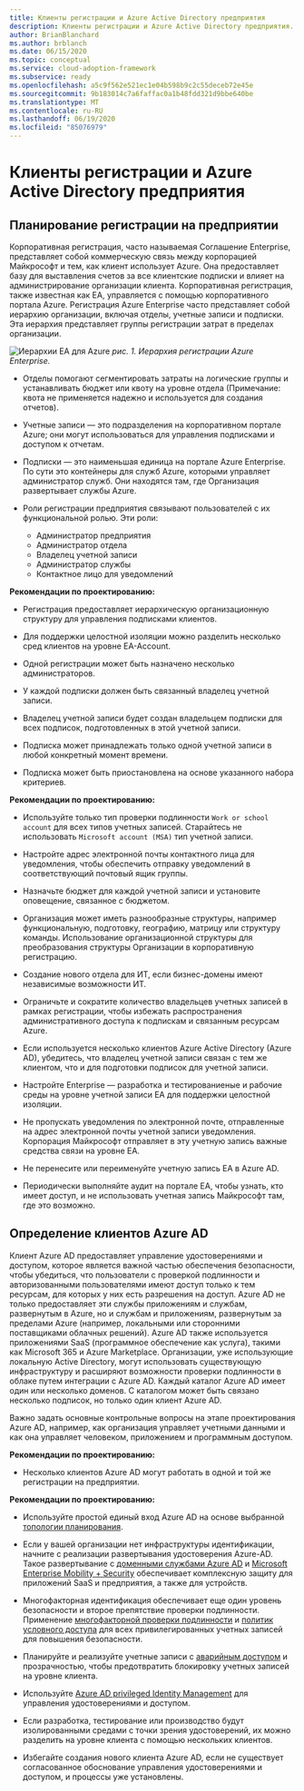 ```yaml
---
title: Клиенты регистрации и Azure Active Directory предприятия
description: Клиенты регистрации и Azure Active Directory предприятия.
author: BrianBlanchard
ms.author: brblanch
ms.date: 06/15/2020
ms.topic: conceptual
ms.service: cloud-adoption-framework
ms.subservice: ready
ms.openlocfilehash: a5c9f562e521ec1e04b598b9c2c55deceb72e45e
ms.sourcegitcommit: 9b183014c7a6faffac0a1b48fdd321d9bbe640be
ms.translationtype: MT
ms.contentlocale: ru-RU
ms.lasthandoff: 06/19/2020
ms.locfileid: "85076979"
---
```

# <a name="enterprise-enrollment-and-azure-active-directory-tenants"></a>Клиенты регистрации и Azure Active Directory предприятия

## <a name="planning-for-enterprise-enrollment"></a>Планирование регистрации на предприятии

Корпоративная регистрация, часто называемая Соглашение Enterprise, представляет собой коммерческую связь между корпорацией Майкрософт и тем, как клиент использует Azure. Она предоставляет базу для выставления счетов за все клиентские подписки и влияет на администрирование организации клиента. Корпоративная регистрация, также известная как EA, управляется с помощью корпоративного портала Azure. Регистрация Azure Enterprise часто представляет собой иерархию организации, включая отделы, учетные записи и подписки. Эта иерархия представляет группы регистрации затрат в пределах организации.

![Иерархии EA для Azure ](./media/ea.png)
 _рис. 1. Иерархия регистрации Azure Enterprise._

- Отделы помогают сегментировать затраты на логические группы и устанавливать бюджет или квоту на уровне отдела (Примечание: квота не применяется надежно и используется для создания отчетов).

- Учетные записи — это подразделения на корпоративном портале Azure; они могут использоваться для управления подписками и доступом к отчетам.

- Подписки — это наименьшая единица на портале Azure Enterprise. По сути это контейнеры для служб Azure, которыми управляет администратор служб. Они находятся там, где Организация развертывает службы Azure.

- Роли регистрации предприятия связывают пользователей с их функциональной ролью. Эти роли:
  - Администратор предприятия
  - Администратор отдела
  - Владелец учетной записи
  - Администратор службы
  - Контактное лицо для уведомлений

**Рекомендации по проектированию:**

- Регистрация предоставляет иерархическую организационную структуру для управления подписками клиентов.

- Для поддержки целостной изоляции можно разделить несколько сред клиентов на уровне EA-Account.

- Одной регистрации может быть назначено несколько администраторов.

- У каждой подписки должен быть связанный владелец учетной записи.

- Владелец учетной записи будет создан владельцем подписки для всех подписок, подготовленных в этой учетной записи.

- Подписка может принадлежать только одной учетной записи в любой конкретный момент времени.

- Подписка может быть приостановлена на основе указанного набора критериев.

**Рекомендации по проектированию:**

- Используйте только тип проверки подлинности `Work or school account` для всех типов учетных записей. Старайтесь не использовать `Microsoft account (MSA)` тип учетной записи.

- Настройте адрес электронной почты контактного лица для уведомления, чтобы обеспечить отправку уведомлений в соответствующий почтовый ящик группы.

- Назначьте бюджет для каждой учетной записи и установите оповещение, связанное с бюджетом.

- Организация может иметь разнообразные структуры, например функциональную, подготовку, географию, матрицу или структуру команды. Использование организационной структуры для преобразования структуры Организации в корпоративную регистрацию.

- Создание нового отдела для ИТ, если бизнес-домены имеют независимые возможности ИТ.

- Ограничьте и сократите количество владельцев учетных записей в рамках регистрации, чтобы избежать распространения административного доступа к подпискам и связанным ресурсам Azure.

- Если используется несколько клиентов Azure Active Directory (Azure AD), убедитесь, что владелец учетной записи связан с тем же клиентом, что и для подготовки подписок для учетной записи.

- Настройте Enterprise — разработка и тестированиеные и рабочие среды на уровне учетной записи EA для поддержки целостной изоляции.

- Не пропускать уведомления по электронной почте, отправленные на адрес электронной почты учетной записи уведомления. Корпорация Майкрософт отправляет в эту учетную запись важные средства связи на уровне EA.

- Не перенесите или переименуйте учетную запись EA в Azure AD.

- Периодически выполняйте аудит на портале EA, чтобы узнать, кто имеет доступ, и не использовать учетная запись Майкрософт там, где это возможно.

## <a name="define-azure-ad-tenants"></a>Определение клиентов Azure AD

Клиент Azure AD предоставляет управление удостоверениями и доступом, которое является важной частью обеспечения безопасности, чтобы убедиться, что пользователи с проверкой подлинности и авторизованными пользователями имеют доступ только к тем ресурсам, для которых у них есть разрешения на доступ. Azure AD не только предоставляет эти службы приложениям и службам, развернутым в Azure, но и службам и приложениям, развернутым за пределами Azure (например, локальными или сторонними поставщиками облачных решений). Azure AD также используется приложениями SaaS (программное обеспечение как услуга), такими как Microsoft 365 и Azure Marketplace. Организации, уже использующие локальную Active Directory, могут использовать существующую инфраструктуру и расширяют возможности проверки подлинности в облаке путем интеграции с Azure AD. Каждый каталог Azure AD имеет один или несколько доменов. С каталогом может быть связано несколько подписок, но только один клиент Azure AD.

Важно задать основные контрольные вопросы на этапе проектирования Azure AD, например, как организация управляет учетными данными и как она управляет человеком, приложением и программным доступом.

**Рекомендации по проектированию:**

- Несколько клиентов Azure AD могут работать в одной и той же регистрации на предприятии.

**Рекомендации по проектированию:**

- Используйте простой единый вход Azure AD на основе выбранной [топологии планирования](https://docs.microsoft.com/azure/active-directory/hybrid/plan-connect-topologies).

- Если у вашей организации нет инфраструктуры идентификации, начните с реализации развертывания удостоверения Azure-AD. Такое развертывание с [доменными службами Azure AD](https://docs.microsoft.com/azure/active-directory-domain-services) и [Microsoft Enterprise Mobility + Security](https://docs.microsoft.com/mem/intune/fundamentals/what-is-intune) обеспечивает комплексную защиту для приложений SaaS и предприятия, а также для устройств.

- Многофакторная идентификация обеспечивает еще один уровень безопасности и второе препятствие проверки подлинности. Применение [многофакторной проверки подлинности](https://docs.microsoft.com/azure/active-directory/authentication/concept-mfa-howitworks) и [политик условного доступа](https://docs.microsoft.com/azure/active-directory/conditional-access/overview) для всех привилегированных учетных записей для повышения безопасности.

- Планируйте и реализуйте учетные записи с [аварийным доступом](https://docs.microsoft.com/azure/active-directory/users-groups-roles/directory-emergency-access) и прозрачностью, чтобы предотвратить блокировку учетных записей на уровне клиента.

- Используйте [Azure AD privileged Identity Management](https://docs.microsoft.com/azure/active-directory/privileged-identity-management/pim-configure) для управления удостоверениями и доступом.

- Если разработка, тестирование или производство будут изолированными средами с точки зрения удостоверений, их можно разделить на уровне клиента с помощью нескольких клиентов.

- Избегайте создания нового клиента Azure AD, если не существует согласованное обоснование управления удостоверениями и доступом, и процессы уже установлены.
